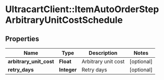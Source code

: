 # UltracartClient::ItemAutoOrderStepArbitraryUnitCostSchedule

## Properties
Name | Type | Description | Notes
------------ | ------------- | ------------- | -------------
**arbitrary_unit_cost** | **Float** | Arbitrary unit cost | [optional] 
**retry_days** | **Integer** | Retry days | [optional] 


